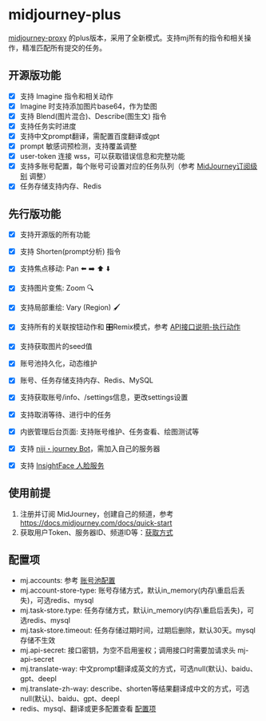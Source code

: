 # midjourney-plus

[midjourney-proxy](https://github.com/novicezk/midjourney-proxy) 的plus版本，采用了全新模式。支持mj所有的指令和相关操作，精准匹配所有提交的任务。

## 开源版功能
- [x] 支持 Imagine 指令和相关动作
- [x] Imagine 时支持添加图片base64，作为垫图
- [x] 支持 Blend(图片混合)、Describe(图生文) 指令
- [x] 支持任务实时进度
- [x] 支持中文prompt翻译，需配置百度翻译或gpt
- [x] prompt 敏感词预检测，支持覆盖调整
- [x] user-token 连接 wss，可以获取错误信息和完整功能
- [x] 支持多账号配置，每个账号可设置对应的任务队列（参考 [MidJourney订阅级别](https://docs.midjourney.com/docs/plans) 调整）
- [x] 任务存储支持内存、Redis

## 先行版功能
- [x] 支持开源版的所有功能
- [x] 支持 Shorten(prompt分析) 指令
- [x] 支持焦点移动: Pan ⬅️ ➡️ ⬆️ ⬇️
- [x] 支持图片变焦: Zoom 🔍
- [x] 支持局部重绘: Vary (Region) 🖌
- [x] 支持所有的关联按钮动作和 🎛️Remix模式，参考 [API接口说明-执行动作](./docs/api.md#3-%E6%89%A7%E8%A1%8C%E4%BB%BB%E5%8A%A1%E7%9A%84%E5%85%B3%E8%81%94%E5%8A%A8%E4%BD%9C)
- [x] 支持获取图片的seed值
- [x] 账号池持久化，动态维护
- [x] 账号、任务存储支持内存、Redis、MySQL
- [x] 支持获取账号/info、/settings信息，更改settings设置
- [x] 支持取消等待、进行中的任务
- [x] 内嵌管理后台页面: 支持账号维护、任务查看、绘图测试等
- [x] 支持 [niji・journey Bot](https://discord.com/invite/nijijourney)，需加入自己的服务器
- [x] 支持 [InsightFace 人脸服务](https://discord.com/api/oauth2/authorize?client_id=1090660574196674713&permissions=274877945856&scope=bot)


## 使用前提
1. 注册并订阅 MidJourney，创建自己的频道，参考 https://docs.midjourney.com/docs/quick-start
2. 获取用户Token、服务器ID、频道ID等：[获取方式](./docs/discord-params.md)

## 配置项
- mj.accounts: 参考 [账号池配置](./docs/config.md#%E8%B4%A6%E5%8F%B7%E6%B1%A0%E9%85%8D%E7%BD%AE%E5%8F%82%E8%80%83)
- mj.account-store-type: 账号存储方式，默认in_memory(内存\重启后丢失)，可选redis、mysql
- mj.task-store.type: 任务存储方式，默认in_memory(内存\重启后丢失)，可选redis、mysql
- mj.task-store.timeout: 任务存储过期时间，过期后删除，默认30天。mysql存储不生效
- mj.api-secret: 接口密钥，为空不启用鉴权；调用接口时需要加请求头 mj-api-secret
- mj.translate-way: 中文prompt翻译成英文的方式，可选null(默认)、baidu、gpt、deepl
- mj.translate-zh-way: describe、shorten等结果翻译成中文的方式，可选null(默认)、baidu、gpt、deepl
- redis、mysql、翻译或更多配置查看 [配置项](./docs/config.md)
